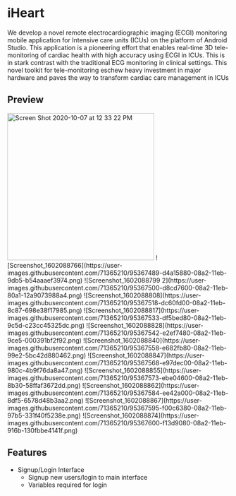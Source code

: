 # iHeart
We develop a novel remote electrocardiographic imaging (ECGI) monitoring mobile application for Intensive care units (ICUs) on the platform of Android Studio. This application is a pioneering effort that enables real-time 3D tele-monitoring of cardiac health with high accuracy using ECGI in ICUs. This is in stark contrast with the traditional ECG monitoring in clinical settings. This novel toolkit for tele-monitoring eschew heavy investment in major hardware and paves the way to transform cardiac care management in ICUs
## Preview

<img width="333" alt="Screen Shot 2020-10-07 at 12 33 22 PM" src="https://user-images.githubusercontent.com/71365210/95367446-c6ebd300-08a2-11eb-9f72-9cebb34d32ee.png">
![Screenshot_1602088766](https://user-images.githubusercontent.com/71365210/95367489-d4a15880-08a2-11eb-9db5-b54aaaef3974.png)
![Screenshot_1602088799 2](https://user-images.githubusercontent.com/71365210/95367500-d8cd7600-08a2-11eb-80a1-12a9073988a4.png)
![Screenshot_1602088808](https://user-images.githubusercontent.com/71365210/95367518-dc60fd00-08a2-11eb-8c87-698e38f17985.png)
![Screenshot_1602088817](https://user-images.githubusercontent.com/71365210/95367533-df5bed80-08a2-11eb-9c5d-c23cc45325dc.png)
![Screenshot_1602088828](https://user-images.githubusercontent.com/71365210/95367542-e2ef7480-08a2-11eb-9ce5-000391bf2f92.png)
![Screenshot_1602088840](https://user-images.githubusercontent.com/71365210/95367558-e682fb80-08a2-11eb-99e2-5bc42d880462.png)
![Screenshot_1602088847](https://user-images.githubusercontent.com/71365210/95367568-e97dec00-08a2-11eb-980c-4b9f76da8a47.png)
![Screenshot_1602088855](https://user-images.githubusercontent.com/71365210/95367573-ebe04600-08a2-11eb-8b30-58ffaf3672dd.png)
![Screenshot_1602088862](https://user-images.githubusercontent.com/71365210/95367584-ee42a000-08a2-11eb-8df5-6578d48b3aa2.png)
![Screenshot_1602088867](https://user-images.githubusercontent.com/71365210/95367595-f00c6380-08a2-11eb-97b5-331f40f5238e.png)
![Screenshot_1602088874](https://user-images.githubusercontent.com/71365210/95367600-f13d9080-08a2-11eb-916b-130fbbe4141f.png)

## Features
- Signup/Login Interface
  - Signup new users/login to main interface
  - Variables required for login	


